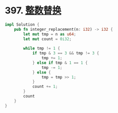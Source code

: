 # 397. [整数替换](https://leetcode-cn.com/problems/integer-replacement/)

```rust
impl Solution {
    pub fn integer_replacement(n: i32) -> i32 {
        let mut tmp = n as u64;
        let mut count = 0i32;
        
        while tmp != 1 {
            if tmp & 3 == 3 && tmp != 3 {
                tmp += 1;
            } else if tmp & 1 == 1 {
                tmp -= 1;
            } else {
                tmp = tmp >> 1;
            }
            count += 1;
        }
        count
    }
}
```

